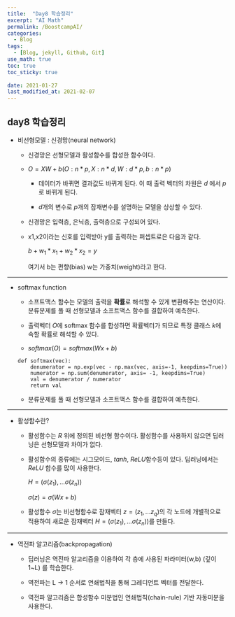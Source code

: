 ```yaml
---
title:  "Day8 학습정리"
excerpt: "AI Math"
permalink: /BoostcampAI/
categories:
  - Blog
tags:
  - [Blog, jekyll, Github, Git]
use_math: true
toc: true
toc_sticky: true
 
date: 2021-01-27
last_modified_at: 2021-02-07
---
```



## day8 학습정리

* 비선형모델 : 신경망(neural network)

    * 신경망은 선형모델과 활성함수를 합성한 함수이다. 

    * $O = XW + b (O:n*p, X:n*d, W:d*p,b:n*p)$

        * 데이터가 바뀌면 결과값도 바뀌게 된다. 이 때 출력 벡터의 차원은 $d$ 에서 $p$로 바뀌게 된다.

        * $d$개의 변수로 $p$개의 잠재변수를 설명하는 모델을 상상할 수 있다.


    * 신경망은 입력층, 은닉층, 출력층으로 구성되어 있다. 

    * x1,x2이라는 신호를 입력받아 y를 출력하는 퍼셉트로은 다음과 같다.
        
        $b + w_{1}*x_{1} + w_{2}*x_{2} = y$

        여기서 b는 편향(bias) w는 가중치(weight)라고 한다.


---


* softmax function  

    * 소프트맥스 함수는 모델의 출력을 **확률**로 해석할 수 있게 변환해주는 연산이다. 분류문제를 풀 때 선형모델과 소프트맥스 함수를 결합하여 예측한다. 

    * 출력벡터 $O$에 softmax 함수를 합성하면 확률벡터가 되므로 특정 클래스 $k$에 속할 확률로 해석할 수 있다.

    * $softmax(O) = softmax(Wx+b)$


    ```
    def softmax(vec):
        denumerator = np.exp(vec - np.max(vec, axis=-1, keepdims=True))
        numerator = np.sum(denumerator, axis= -1, keepdims=True)
        val = denumerator / numerator
        return val
    ```

    
    * 분류문제를 풀 때 선형모델과 소프트맥스 함수를 결합하여 예측한다.


---


*  활성함수란?

    * 활성함수는 $R$ 위에 정의된 비선형 함수이다. 활성함수를 사용하지 않으면 딥러닝은 선형모델과 차이가 없다.

    * 활성함수의 종류에는 시그모이드, $tanh$, $ReLU$함수등이 있다. 딥러닝에서는 $ReLU$ 함수를 많이 사용한다. 

        $H = (\sigma(z_1),...\sigma(z_n))$

        $\sigma(z) = \sigma(Wx+b)$
    
    * 활성함수 $\sigma$는 비선형함수로 잠재벡터 $z=(z_1,...z_q)$의 각 노드에 개별적으로 적용하여 새로운 잠재벡터 $H=(\sigma(z_1),...\sigma(z_n))$를 만들다. 

---


* 역전파 알고리즘(backpropagation)

    * 딥러닝은 역전파 알고리즘을 이용하여 각 층에 사용된 파라미터(w,b) (깊이 1~L) 를 학습한다.

    * 역전파는 L -> 1 순서로 연쇄법칙을 통해 그레디언트 벡터를 전달한다.

    * 역전파 알고리즘은 합성함수 미분법인 연쇄법칙(chain-rule) 기반 자동미분을 사용한다.



